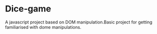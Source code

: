 # Dice-game
A javascript project based on DOM manipulation.Basic project for getting familiarised with dome manipulations.
